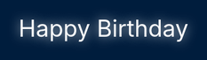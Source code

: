 <!DOCTYPE html>
<html lang="en">
<head>
  <meta charset="UTF-8" />
  <meta name="viewport" content="width=device-width, initial-scale=1.0"/>
  <title>Happy Birthday</title>
  <style>
    body, html { margin:0; padding:0; overflow:hidden; background:#001d3d; height:100%; position:relative; }
    #canvas { width:100%; height:100%; display:block; }
    .message { position:absolute; top:30%; width:100%; text-align:center; font-size:3em; color:white; text-shadow:0 0 20px rgba(255,255,255,0.8); pointer-events:none; }
  </style>
</head>
<body>
  <canvas id="canvas"></canvas>
  <div class="message">Happy Birthday</div>
  <script src="https://cdn.jsdelivr.net/gh/tswaters/fireworks-canvas/dist/index.min.js"></script>
  <script>
    const container = document.body;
    const fireworks = new Fireworks(container, { 
      trace: 3, explosion: 5, brightness: 50, delay: { min: 10, max: 30 }
    });
    fireworks.start();
  </script>
</body>
</html>
